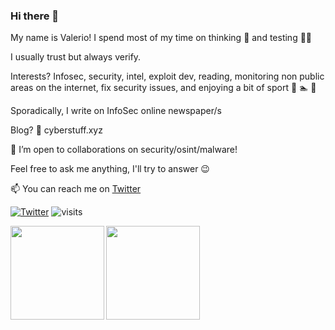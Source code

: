 ### Hi there 👋

My name is Valerio! I spend most of my time on thinking 💭 and testing 👨‍💻 

I usually trust but always verify. 

Interests? Infosec, security, intel, exploit dev, reading, monitoring non public areas on the internet, fix security issues, and enjoying a bit of sport :running: :swimmer: :climbing:

Sporadically, I write on InfoSec online newspaper/s 

Blog? 🤔 cyberstuff.xyz

👯 I’m open to collaborations on security/osint/malware!

Feel free to ask me anything, I'll try to answer :wink:

📫 You can reach me on [Twitter](https://twitter.com/valeriocestrone) 

[![Twitter](https://img.shields.io/twitter/follow/valeriocestrone?style=social)](https://twitter.com/valeriocestrone) <img src="https://visitor-badge.laobi.icu/badge?page_id=v4lerio.v4lerio" alt="visits"/>

<img align="left" src="https://github-readme-stats.vercel.app/api?username=v4lerio&count_private=true&show_icons=true&theme=vue" height="150" />

<img align="left" src="https://github-readme-stats.vercel.app/api/top-langs/?username=v4lerio&layout=compact&theme=vue&langs_count=8" height="150"/>
